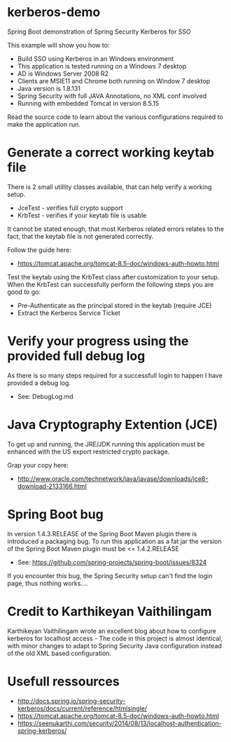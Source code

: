 # kerberos-demo
Spring Boot demonstration of Spring Security Kerberos for SSO

This example will show you how to:
 - Build SSO using Kerberos in an Windows environment
 - This application is tested running on a Windows 7 desktop
 - AD is Windows Server 2008 R2
 - Clients are MSIE11 and Chrome both running on Window 7 desktop
 - Java version is 1.8.131
 - Spring Security with full JAVA Annotations, no XML conf involved
 - Running with embedded Tomcat in version 8.5.15

Read the source code to learn about the various configurations 
required to make the application run.

# Generate a correct working keytab file
There is 2 small utillity classes available, that can
help verify a working setup.
 - JceTest - verifies full crypto support
 - KrbTest - verifies if your keytab file is usable

It cannot be stated enough, that most Kerberos related errors relates to the fact, that
the keytab file is not generated correctly.

Follow the guide here:
- https://tomcat.apache.org/tomcat-8.5-doc/windows-auth-howto.html

Test the keytab using the KrbTest class after customization to your setup. When the KrbTest can
successfully perform the following steps you are good to go:
  - Pre-Authenticate as the principal stored in the keytab (require JCE)
  - Extract the Kerberos Service Ticket

# Verify your progress using the provided full debug log
As there is so many steps required for a successfull login to happen I have provided a debug log.
  - See: DebugLog.md

# Java Cryptography Extention (JCE)
To get up and running, the JRE/JDK running this application must
be enhanced with the US export restricted crypto package.

Grap your copy here:
- http://www.oracle.com/technetwork/java/javase/downloads/jce8-download-2133166.html

# Spring Boot bug
In version 1.4.3.RELEASE of the Spring Boot Maven plugin there is
introduced a packaging bug. To run this application as a fat jar
the version of the Spring Boot Maven plugin must be <= 1.4.2.RELEASE

 - See: https://github.com/spring-projects/spring-boot/issues/8324

If you encounter this bug, the Spring Security setup can't find the
login page, thus nothing works....

# Credit to Karthikeyan Vaithilingam

Karthikeyan Vaithilingam wrote an excellent blog about how to configure kerberos for localhost
access - The code in this project is almost identical, with minor changes to adapt to Spring Security Java configuration
instead of the old XML based configuration.

# Usefull ressources

- http://docs.spring.io/spring-security-kerberos/docs/current/reference/htmlsingle/
- https://tomcat.apache.org/tomcat-8.5-doc/windows-auth-howto.html
- https://seenukarthi.com/security/2014/08/13/localhost-authentication-spring-kerberos/
